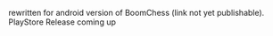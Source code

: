rewritten for android version of BoomChess (link not yet publishable). 
PlayStore Release coming up
